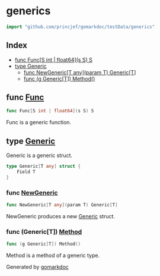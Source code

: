 <!-- Code generated by gomarkdoc. DO NOT EDIT -->

# generics

```go
import "github.com/princjef/gomarkdoc/testData/generics"
```

## Index

- [func Func\[S int | float64\]\(s S\) S](<#Func>)
- [type Generic](<#Generic>)
  - [func NewGeneric\[T any\]\(param T\) Generic\[T\]](<#NewGeneric>)
  - [func \(g Generic\[T\]\) Method\(\)](<#Generic[T].Method>)


<a name="Func"></a>
## func [Func](<https://github.com/princjef/gomarkdoc/blob/master/testData/generics/generics.go#L17>)

```go
func Func[S int | float64](s S) S
```

Func is a generic function.

<a name="Generic"></a>
## type [Generic](<https://github.com/princjef/gomarkdoc/blob/master/testData/generics/generics.go#L4-L6>)

Generic is a generic struct.

```go
type Generic[T any] struct {
    Field T
}
```

<a name="NewGeneric"></a>
### func [NewGeneric](<https://github.com/princjef/gomarkdoc/blob/master/testData/generics/generics.go#L9>)

```go
func NewGeneric[T any](param T) Generic[T]
```

NewGeneric produces a new [Generic](<#Generic>) struct.

<a name="Generic[T].Method"></a>
### func \(Generic\[T\]\) [Method](<https://github.com/princjef/gomarkdoc/blob/master/testData/generics/generics.go#L14>)

```go
func (g Generic[T]) Method()
```

Method is a method of a generic type.

Generated by [gomarkdoc](<https://github.com/princjef/gomarkdoc>)
